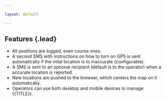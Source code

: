 ```yaml
---

layout: default

---
```


## Features {.lead}

* All positions are logged, even course ones.
* A second SMS with instructions on how to turn on GPS is sent automatically if the inital location is to inaccurate (configurable).
* A SMS is sent to an optional recipient (default is to the operator) when a accurate location is reported.
* New locations are pushed to the browser, which centers the map on it automatically.
* Operators can use both desktop and mobile devices to manage {{TITLE}}.